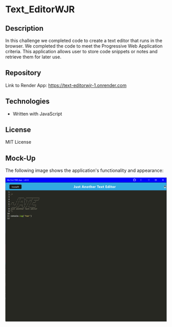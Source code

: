 # Text_EditorWJR

## Description

In this challenge we completed code to create a text editor that runs in the browser. We completed the code to meet the Progressive Web Application criteria. This application allows user to store code snippets or notes and retrieve them for later use. 

## Repository

Link to Render App: https://text-editorwjr-1.onrender.com

## Technologies

- Written with JavaScript

## License

MIT License

## Mock-Up

The following image shows the application's functionality and appearance:

![This image shows the JATE application screenshot](./Assets/JATE.png)
